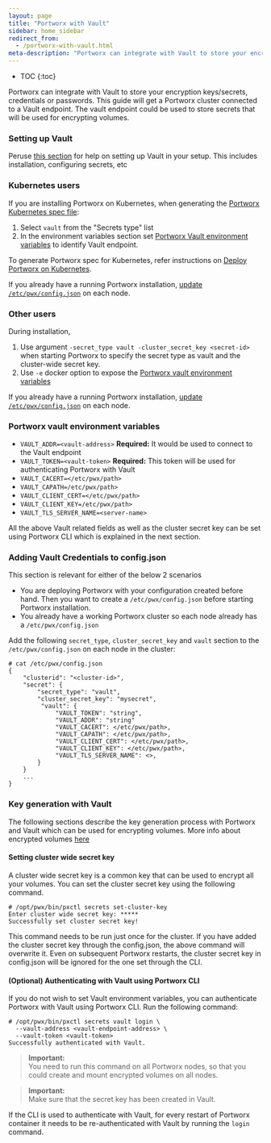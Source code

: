 ```yaml
---
layout: page
title: "Portworx with Vault"
sidebar: home_sidebar
redirect_from:
  - /portworx-with-vault.html
meta-description: "Portworx can integrate with Vault to store your encryption keys/secrets. This guide will get a Portworx cluster connected to a Vault endpoint."
---
```


* TOC
{:toc}

Portworx can integrate with Vault to store your encryption keys/secrets, credentials or passwords. This guide will get a Portworx cluster connected to a Vault endpoint. The vault endpoint could be used to store secrets that will be used for encrypting volumes.

### Setting up Vault
Peruse [this section](https://www.vaultproject.io/docs/install) for help on setting up Vault in your setup. This includes installation, configuring secrets, etc

### Kubernetes users

If you are installing Portworx on Kubernetes, when generating the [Portworx Kubernetes spec file](https://install.portworx.com/):

1. Select `vault` from the "Secrets type" list
2. In the environment variables section set [Portworx Vault environment variables](#portworx-vault-environment-variables) to identify Vault endpoint.

To generate Portworx spec for Kubernetes, refer instructions on [Deploy Portworx on Kubernetes](/scheduler/kubernetes/install.html).

If you already have a running Portworx installation, [update `/etc/pwx/config.json`](#adding-vault-credentials-to-configjson) on each node.

### Other users

During installation,

1. Use argument `-secret_type vault -cluster_secret_key <secret-id>` when starting Portworx to specify the secret type as vault and the cluster-wide secret key.
2. Use `-e` docker option to expose the [Portworx vault environment variables](#portworx-vault-environment-variables)

If you already have a running Portworx installation, [update `/etc/pwx/config.json`](#adding-vault-credentials-to-configjson) on each node.

### Portworx vault environment variables
- `VAULT_ADDR=<vault-address>` **Required:** It would be used to connect to the Vault endpoint
- `VAULT_TOKEN=<vault-token>` **Required:** This token will be used for authenticating Portworx with Vault
- `VAULT_CACERT=</etc/pwx/path>`
- `VAULT_CAPATH=/etc/pwx/path>`
- `VAULT_CLIENT_CERT=</etc/pwx/path>`
- `VAULT_CLIENT_KEY=/etc/pwx/path>`
- `VAULT_TLS_SERVER_NAME=<server-name>`

All the above Vault related fields as well as the cluster secret key can be set using Portworx CLI which is explained in the next section.

### Adding Vault Credentials to config.json

This section is relevant for either of the below 2 scenarios
- You are deploying Portworx with your configuration created before hand. Then you want to create a `/etc/pwx/config.json` before starting Portworx installation.
- You already have a working Portworx cluster so each node already has a `/etc/pwx/config.json`

Add the following `secret_type`, `cluster_secret_key` and `vault` section to the `/etc/pwx/config.json` on each node in the cluster:

```
# cat /etc/pwx/config.json
{
    "clusterid": "<cluster-id>",
    "secret": {
        "secret_type": "vault",
        "cluster_secret_key": "mysecret",
         "vault": {
             "VAULT_TOKEN": "string",
             "VAULT_ADDR": "string"
             "VAULT_CACERT": </etc/pwx/path>,
             "VAULT_CAPATH": </etc/pwx/path>,
             "VAULT_CLIENT_CERT": </etc/pwx/path>,
             "VAULT_CLIENT_KEY": </etc/pwx/path>,
             "VAULT_TLS_SERVER_NAME": <>,
        }
    }
    ...
}
```

### Key generation with Vault

The following sections describe the key generation process with Portworx and Vault which can be used for encrypting volumes. More info about encrypted volumes [here](/manage/encrypted-volumes.html)

#### Setting cluster wide secret key

A cluster wide secret key is a common key that can be used to encrypt all your volumes. You can set the cluster secret key using the following command.

```
# /opt/pwx/bin/pxctl secrets set-cluster-key
Enter cluster wide secret key: *****
Successfully set cluster secret key!
```
This command needs to be run just once for the cluster. If you have added the cluster secret key through the config.json, the above command will overwrite it. Even on subsequent Portworx restarts, the cluster secret key in config.json will be ignored for the one set through the CLI.

#### (Optional) Authenticating with Vault using Portworx CLI

If you do not wish to set Vault environment variables, you can authenticate Portworx with Vault using Portworx CLI. Run the following command:
```
# /opt/pwx/bin/pxctl secrets vault login \
  --vault-address <vault-endpoint-address> \
  --vault-token <vault-token>
Successfully authenticated with Vault.
```

>**Important:**<br/> You need to run this command on all Portworx nodes, so that you could create and mount encrypted volumes on all nodes.

>**Important:**<br/> Make sure that the secret key has been created in Vault.

If the CLI is used to authenticate with Vault, for every restart of Portworx container it needs to be re-authenticated with Vault by running the `login` command.
